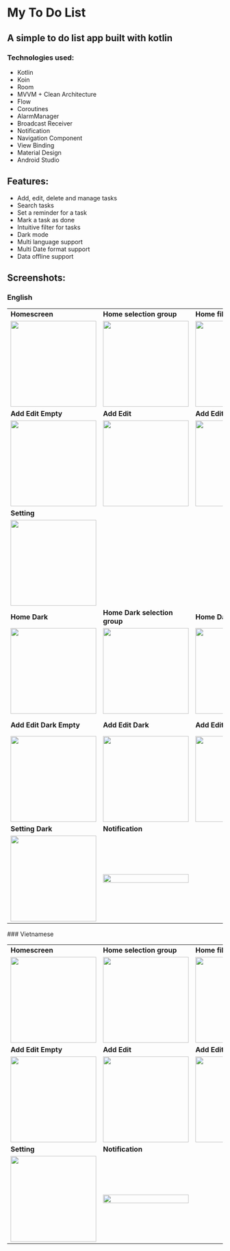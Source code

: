 # My To Do List
## A simple to do list app built with kotlin
### Technologies used:
- Kotlin
- Koin
- Room
- MVVM + Clean Architecture
- Flow
- Coroutines
- AlarmManager
- Broadcast Receiver
- Notification
- Navigation Component
- View Binding
- Material Design
- Android Studio
## Features:
- Add, edit, delete and manage tasks
- Search tasks
- Set a reminder for a task
- Mark a task as done
- Intuitive filter for tasks
- Dark mode
- Multi language support
- Multi Date format support
- Data offline support
## Screenshots:
### English
<table>
    <tr>
        <td><strong>Homescreen</strong></td>
        <td><strong>Home selection group</strong></td>
        <td><strong>Home filter</strong></td>
        <td><strong>Home multi select</strong></td>
    </tr>
    <tr>
        <td><img src="screenshots/home_light_eng.png" width="200"></td>
        <td><img src="screenshots/home_light_selection_group.png" width="200"></td>
        <td><img src="screenshots/home_light_filter.png" width="200"></td>
        <td><img src="screenshots/home_light_multi_select.png" width="200"></td>
    </tr>
    <tr>
        <td><strong>Add Edit Empty</strong></td>
        <td><strong>Add Edit</strong></td>
        <td><strong>Add Edit add group</strong></td>
        <td><strong>Add Edit Sure to delete?</strong></td>
    </tr>
    <tr>
        <td><img src="screenshots/add_edit_light_empty.png" width="200"></td>
        <td><img src="screenshots/add_edit_light.png" width="200"></td>
        <td><img src="screenshots/add_edit_light_add_group.png" width="200"></td>
        <td><img src="screenshots/add_edit_sure_to_delete.png" width="200"></td>
    </tr>
    <tr>
        <td><strong>Setting</strong></td>
    </tr>
    <tr>
        <td><img src="screenshots/setting_light.png" width="200"></td>
    <tr>
        <td><strong>Home Dark</strong></td>
        <td><strong>Home Dark selection group</strong></td>
        <td><strong>Home Dark filter</strong></td>
        <td><strong>Home Dark multi select</strong></td>
    </tr>
    <tr>
        <td><img src="screenshots/home_dark_eng.png" width="200"></td>
        <td><img src="screenshots/home_dark_selection_group.png" width="200"></td>
        <td><img src="screenshots/home_dark_filter.png" width="200"></td>
        <td><img src="screenshots/home_dark_multi_select.png" width="200"></td>
    </tr>
    <tr>
        <td><strong>Add Edit Dark Empty</strong></td>
        <td><strong>Add Edit Dark</strong></td>
        <td><strong>Add Edit Dark add group</strong></td>
        <td><strong>Add Edit Dark Sure to delete?</strong></td>
    </tr>
    <tr>
        <td><img src="screenshots/add_edit_dark_empty.png" width="200"></td>
        <td><img src="screenshots/add_edit_dark.png" width="200"></td>
        <td><img src="screenshots/add_edit_dark_add_group.png" width="200"></td>
        <td><img src="screenshots/add_edit_dark_sure_to_delete.png" width="200"></td>
    </tr>
    <tr>
        <td><strong>Setting Dark</strong></td>
        <td><strong>Notification</strong></td>
    </tr>
    <tr>
        <td><img src="screenshots/setting_dark.png" width="200"></td>
        <td><img src="screenshots/notification.png" width="100%"></td>
    </tr>
</table>
### Vietnamese
<table>
    <tr>
        <td><strong>Homescreen</strong></td>
        <td><strong>Home selection group</strong></td>
        <td><strong>Home filter</strong></td>
        <td><strong>Home multi select</strong></td>
    </tr>
    <tr>
        <td><img src="screenshots/vie_home_light.png" width="200"></td>
        <td><img src="screenshots/vie_home_light_selection_group.png" width="200"></td>
        <td><img src="screenshots/vie_home_light_filter.png" width="200"></td>
        <td><img src="screenshots/vie_home_light_multi_select.png" width="200"></td>
    </tr>
    <tr>
        <td><strong>Add Edit Empty</strong></td>
        <td><strong>Add Edit</strong></td>
        <td><strong>Add Edit add group</strong></td>
        <td><strong>Add Edit Sure to delete?</strong></td>
    </tr>
    <tr>
        <td><img src="screenshots/vie_add_edit_light_empty.png" width="200"></td>
        <td><img src="screenshots/vie_add_edit_light.png" width="200"></td>
        <td><img src="screenshots/vie_add_edit_light_add_group.png" width="200"></td>
        <td><img src="screenshots/vie_add_edit_sure_to_delete.png" width="200"></td>
    </tr>
    <tr>
        <td><strong>Setting</strong></td>
        <td><strong>Notification</strong></td>
    </tr>
    <tr>
        <td><img src="screenshots/vie_setting_light.png" width="200"></td>
        <td><img src="screenshots/vie_notification.png" width="100%"></td>
</table>


